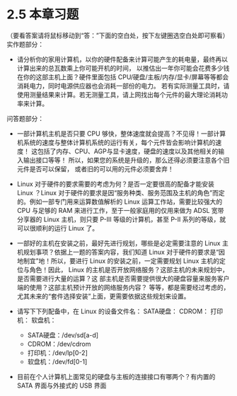 # 2.5 本章习题

（要看答案请将鼠标移动到“答：”下面的空白处，按下左键圈选空白处即可察看） 实作题部分：

-   请分析你的家用计算机，以你的硬件配备来计算可能产生的耗电量，最终再以计算出来的总瓦数乘上你可能开机的时间， 以推估出一年你可能会花费多少钱在你的这部主机上面？硬件里面包括 CPU/硬盘/主板/内存/显卡/屏幕等等都会消耗电力，同时电源供应器也会消耗一部份的电力。 若有实际测量工具时，请使用测量结果来计算。若无测量工具，请上网找出每个元件的最大理论消耗功率来计算。

问答题部分：

-   一部计算机主机是否只要 CPU 够快，整体速度就会提高？不见得！一部计算机系统的速度与整体计算机系统的运行有关，每个元件皆会影响计算机的速度！ 这包括了内存、CPU、AGP与显卡速度，硬盘的速度以及其他相关的输入输出接口等等！ 所以，如果您的系统是升级的，那么还得必须要注意各个旧元件是否可以保留， 或者旧的可以用的元件必须要舍弃！

-   Linux 对于硬件的要求需要的考虑为何？是否一定要很高的配备才能安装 Linux ？Linux 对于硬件的要求是因“服务种类、服务范围及主机的角色”而定的。例如一部专门用来运算数值解析的 Linux 运算工作站，需要比较强大的 CPU 与足够的 RAM 来进行工作，至于一般家庭用的仅用来做为 ADSL 宽带分享器的 Linux 主机，则只要 P-III 等级的计算机，甚至 P-II 系列的等级，就可以很顺利的运行 Linux 了。

-   一部好的主机在安装之前，最好先进行规划，哪些是必定需要注意的 Linux 主机规划事项？依据上一题的答案内容，我们知道 Linux 对于硬件的要求是“因地制宜”地！所以，要进行 Linux 的安装之前，一定需要规划 Linux 主机的定位与角色！因此， Linux 的主机是否开放网络服务？这部主机的未来规划中，是否需要进行大量的运算？这 部主机是否需要提供很大的硬盘容量来服务客户端的使用？这部主机预计开放的网络服务内容？ 等等，都是需要经过考虑的，尤其未来的“套件选择安装”上面，更需要依据这些规划来设置。

-   请写下下列配备中，在 Linux 的设备文件名： SATA硬盘： CDROM： 打印机： 软盘机：

    -   SATA硬盘：/dev/sd\[a-d\]
    -   CDROM：/dev/cdrom
    -   打印机：/dev/lp\[0-2\]
    -   软盘机：/dev/fd\[0-1\]

-   目前在个人计算机上面常见的硬盘与主板的连接接口有哪两个？有内置的 SATA 界面与外接式的 USB 界面